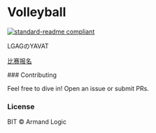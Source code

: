 # Volleyball
[![standard-readme compliant](https://img.shields.io/badge/readme%20style-standard-brightgreen.svg?style=flat-square)](https://github.com/RichardLitt/standard-readme)

LGAGのYAVAT

[比赛报名](赛事/Register.html)

<div style="display:none">### Install

```
暂无
```

### Usage

```
暂无
```
</div>
### Contributing

Feel free to dive in! Open an issue or submit PRs.

### License

BIT © Armand Logic
